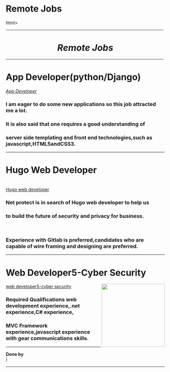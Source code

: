 # Remote Jobs
html> <body fontcolor="orange"> <hr size="10" width="500" color="red"><h1 color="orange" align="center"><b><i>Remote Jobs</i></b></h1> <hr size="10" width="500" color="red"> <h1><b>App Developer(python/Django)</b></h1><a href="https://remote.com/jobs/app-developer-python-django--29dd4f74-c28a-481d-84f5-60ab9e7dd636"><i>App Developer</i></a></br><h3>I am eager to do some new applications so this job attracted me a lot.</h3><h3>It is also said that one requires a good understanding of </h3><h3>server side templating and front end technologies,such as javascript,HTML5andCSS3.</h3><hr size="5" color="black"><h1><b>Hugo Web Developer</b></h1></br><a href="https://remote.com/jobs/hugo-web-developer-9a637aec-364a-423f-9153-62df3ee920b7">Hugo web developer</a><h3>Net protect is in search of Hugo web developer to help us </h3><h3>to build the future of security and privacy for business.</h3></br><h3>Experience with Gitlab is preferred,candidates who are capable of wire framing and designing are preferred.</h3><hr size="5" color="black"><h1><b>Web Developer5-Cyber Security</b></h1><a href="https://remote.com/jobs/web-developer-5-cyber-security-at-wells-fargo-0aabc716-0e75-4148-9d6c-40f38d5a7b05">web developer5-cyber security</a><img src="https://photos.app.goo.gl/NpG8AiP9ZABxMdAL7" width="200" align="right"><h3>Required Qualifications web development experience,.net experience,C# experience,</h3><h3>MVC Framework experience,javascript experience with gear communications skills.</h3> <hr size="10" color="orange" ><b>Done by</b></br><marquee scroll amount="20" behavior="scroll" direction="right"><i>P.Yaswanth   IT-2     GVPCOE(A)</i></marquee><hr size="10" color="orange"></body> </html>
